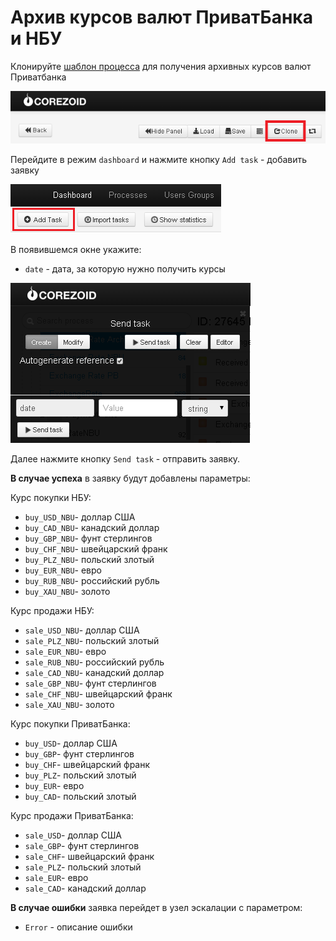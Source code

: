 # Архив курсов валют ПриватБанка и НБУ

Клонируйте [шаблон процесса](https://www.corezoid.com/admin/edit_conv/27938) для получения архивных курсов валют Приватбанка

![](../img/mandrill_copy_conveyor.png)

Перейдите в режим `dashboard` и нажмите кнопку `Add task` - добавить заявку

![](../img/mandrill_dashboard.png)

В появившемся окне укажите:
*   `date` - дата, за которую нужно получить курсы

![](../img/rate_1.png)

Далее нажмите кнопку `Send task` - отправить заявку.

**В случае успеха** в заявку будут добавлены параметры:

Курс покупки НБУ:
* `buy_USD_NBU`- доллар США
* `buy_CAD_NBU`- канадский доллар
* `buy_GBP_NBU`- фунт стерлингов
* `buy_CHF_NBU`- швейцарский франк
* `buy_PLZ_NBU`- польский злотый
* `buy_EUR_NBU`- евро
* `buy_RUB_NBU`- российский рубль
* `buy_XAU_NBU`- золото

Курс продажи НБУ:
* `sale_USD_NBU`- доллар США
* `sale_PLZ_NBU`- польский злотый
* `sale_EUR_NBU`- евро
* `sale_RUB_NBU`- российский рубль
* `sale_CAD_NBU`- канадский доллар
* `sale_GBP_NBU`- фунт стерлингов
* `sale_CHF_NBU`- швейцарский франк
* `sale_XAU_NBU`- золото

Курс покупки ПриватБанка:
* `buy_USD`- доллар США
* `buy_GBP`- фунт стерлингов
* `buy_CHF`- швейцарский франк
* `buy_PLZ`- польский злотый
* `buy_EUR`- евро
* `buy_CAD`- польский злотый

Курс продажи ПриватБанка:
* `sale_USD`- доллар США
* `sale_GBP`- фунт стерлингов
* `sale_CHF`- швейцарский франк
* `sale_PLZ`- польский злотый
* `sale_EUR`- евро
* `sale_CAD`- канадский доллар


**В случае ошибки** заявка перейдет в узел эскалации с параметром:
* `Error` - описание ошибки
